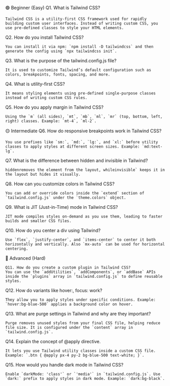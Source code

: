 🟢 Beginner (Easy)
Q1. What is Tailwind CSS?
```
Tailwind CSS is a utility-first CSS framework used for rapidly building custom user interfaces. Instead of writing custom CSS, you use pre-defined classes to style your HTML elements.
```

Q2. How do you install Tailwind CSS?
```
You can install it via npm: `npm install -D tailwindcss` and then generate the config using `npx tailwindcss init`.
```

Q3. What is the purpose of the tailwind.config.js file?
```
It is used to customize Tailwind’s default configuration such as colors, breakpoints, fonts, spacing, and more.
```

Q4. What is utility-first CSS?
```
It means styling elements using pre-defined single-purpose classes instead of writing custom CSS rules.
```

Q5. How do you apply margin in Tailwind CSS?
```
Using the `m` (all sides), `mt`, `mb`, `ml`, `mr` (top, bottom, left, right) classes. Example: `mt-4`, `ml-2`.
```

🟡 Intermediate
Q6. How do responsive breakpoints work in Tailwind CSS?
```
You use prefixes like `sm:`, `md:`, `lg:`, and `xl:` before utility classes to apply styles at different screen sizes. Example: `md:text-lg`.
```

Q7. What is the difference between hidden and invisible in Tailwind?
```
hiddenremoves the element from the layout, whileinvisible` keeps it in the layout but hides it visually.
```

Q8. How can you customize colors in Tailwind CSS?
```
You can add or override colors inside the `extend` section of `tailwind.config.js` under the `theme.colors` object.
```

Q9. What is JIT (Just-in-Time) mode in Tailwind CSS?
```
JIT mode compiles styles on-demand as you use them, leading to faster builds and smaller CSS files.
```

Q10. How do you center a div using Tailwind?
```
Use `flex`, `justify-center`, and `items-center` to center it both horizontally and vertically. Also `mx-auto` can be used for horizontal centering.
```

🔴 Advanced (Hard)
```
Q11. How do you create a custom plugin in Tailwind CSS?
You can use the `addUtilities`, `addComponents`, or `addBase` APIs inside the `plugins` array in `tailwind.config.js` to define reusable styles.
```

Q12. How do variants like hover:, focus: work?
```
They allow you to apply styles under specific conditions. Example: `hover:bg-blue-500` applies a background color on hover.
```

Q13. What are purge settings in Tailwind and why are they important?
```
Purge removes unused styles from your final CSS file, helping reduce file size. It is configured under the `content` array in `tailwind.config.js`.
```

Q14. Explain the concept of @apply directive.
```
It lets you use Tailwind utility classes inside a custom CSS file. Example: `.btn { @apply px-4 py-2 bg-blue-500 text-white; }`.
```

Q15. How would you handle dark mode in Tailwind CSS?
```
Enable `darkMode: 'class'` or `'media'` in `tailwind.config.js`. Use `dark:` prefix to apply styles in dark mode. Example: `dark:bg-black`.
```

